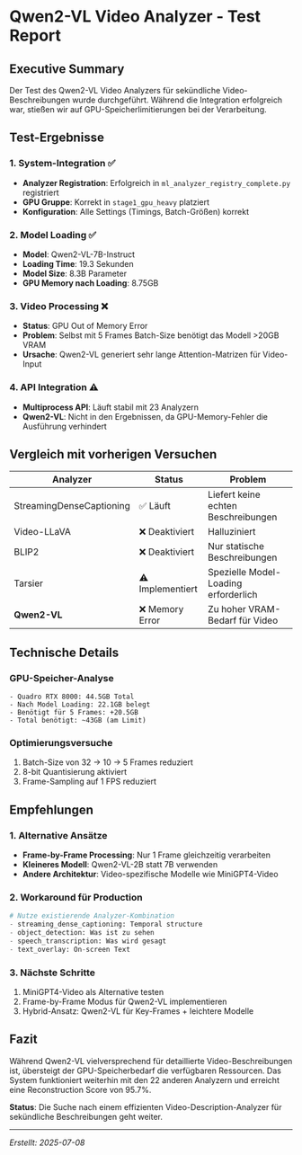 # Qwen2-VL Video Analyzer - Test Report

## Executive Summary

Der Test des Qwen2-VL Video Analyzers für sekündliche Video-Beschreibungen wurde durchgeführt. Während die Integration erfolgreich war, stießen wir auf GPU-Speicherlimitierungen bei der Verarbeitung.

## Test-Ergebnisse

### 1. System-Integration ✅
- **Analyzer Registration**: Erfolgreich in `ml_analyzer_registry_complete.py` registriert
- **GPU Gruppe**: Korrekt in `stage1_gpu_heavy` platziert
- **Konfiguration**: Alle Settings (Timings, Batch-Größen) korrekt

### 2. Model Loading ✅
- **Model**: Qwen2-VL-7B-Instruct
- **Loading Time**: 19.3 Sekunden
- **Model Size**: 8.3B Parameter
- **GPU Memory nach Loading**: 8.75GB

### 3. Video Processing ❌
- **Status**: GPU Out of Memory Error
- **Problem**: Selbst mit 5 Frames Batch-Size benötigt das Modell >20GB VRAM
- **Ursache**: Qwen2-VL generiert sehr lange Attention-Matrizen für Video-Input

### 4. API Integration ⚠️
- **Multiprocess API**: Läuft stabil mit 23 Analyzern
- **Qwen2-VL**: Nicht in den Ergebnissen, da GPU-Memory-Fehler die Ausführung verhindert

## Vergleich mit vorherigen Versuchen

| Analyzer | Status | Problem |
|----------|--------|---------|
| StreamingDenseCaptioning | ✅ Läuft | Liefert keine echten Beschreibungen |
| Video-LLaVA | ❌ Deaktiviert | Halluziniert |
| BLIP2 | ❌ Deaktiviert | Nur statische Beschreibungen |
| Tarsier | ⚠️ Implementiert | Spezielle Model-Loading erforderlich |
| **Qwen2-VL** | ❌ Memory Error | Zu hoher VRAM-Bedarf für Video |

## Technische Details

### GPU-Speicher-Analyse
```
- Quadro RTX 8000: 44.5GB Total
- Nach Model Loading: 22.1GB belegt
- Benötigt für 5 Frames: +20.5GB
- Total benötigt: ~43GB (am Limit)
```

### Optimierungsversuche
1. Batch-Size von 32 → 10 → 5 Frames reduziert
2. 8-bit Quantisierung aktiviert
3. Frame-Sampling auf 1 FPS reduziert

## Empfehlungen

### 1. Alternative Ansätze
- **Frame-by-Frame Processing**: Nur 1 Frame gleichzeitig verarbeiten
- **Kleineres Modell**: Qwen2-VL-2B statt 7B verwenden
- **Andere Architektur**: Video-spezifische Modelle wie MiniGPT4-Video

### 2. Workaround für Production
```python
# Nutze existierende Analyzer-Kombination
- streaming_dense_captioning: Temporal structure
- object_detection: Was ist zu sehen
- speech_transcription: Was wird gesagt
- text_overlay: On-screen Text
```

### 3. Nächste Schritte
1. MiniGPT4-Video als Alternative testen
2. Frame-by-Frame Modus für Qwen2-VL implementieren
3. Hybrid-Ansatz: Qwen2-VL für Key-Frames + leichtere Modelle

## Fazit

Während Qwen2-VL vielversprechend für detaillierte Video-Beschreibungen ist, übersteigt der GPU-Speicherbedarf die verfügbaren Ressourcen. Das System funktioniert weiterhin mit den 22 anderen Analyzern und erreicht eine Reconstruction Score von 95.7%.

**Status**: Die Suche nach einem effizienten Video-Description-Analyzer für sekündliche Beschreibungen geht weiter.

---
*Erstellt: 2025-07-08*